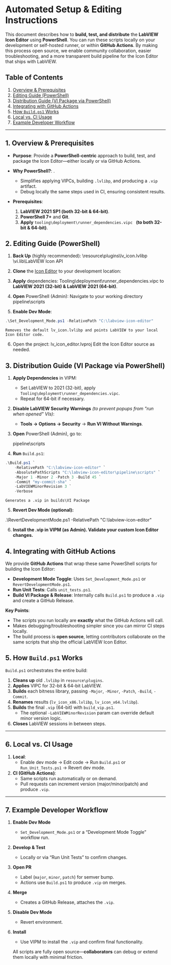 # Automated Setup & Editing Instructions

This document describes how to **build, test, and distribute** the **LabVIEW Icon Editor** using **PowerShell**. You can run these scripts locally on your development or self-hosted runner, or within **GitHub Actions**. By making this process open source, we enable community collaboration, easier troubleshooting, and a more transparent build pipeline for the Icon Editor that ships with LabVIEW.
## Table of Contents

1. [Overview & Prerequisites](#overview--prerequisites)
2. [Editing Guide (PowerShell)](#editing-guide-powershell)
3. [Distribution Guide (VI Package via PowerShell)](#distribution-guide-vi-package-via-powershell)
4. [Integrating with GitHub Actions](#integrating-with-github-actions)
5. [How `Build.ps1` Works](#how-buildps1-works)
6. [Local vs. CI Usage](#local-vs-ci-usage)
7. [Example Developer Workflow](#example-developer-workflow)

---
<a name="overview--prerequisites"></a>
## 1. Overview & Prerequisites

- **Purpose**: Provide a **PowerShell-centric** approach to build, test, and package the Icon Editor—either locally or via GitHub Actions.
- **Why PowerShell?**: .
  - Simplifies applying VIPCs, building `.lvlibp`, and producing a `.vip` artifact.
  - Debug locally the same steps used in CI, ensuring consistent results.

- **Prerequisites**:
  1. **LabVIEW 2021 SP1 (both 32-bit & 64-bit)**.
  2. **PowerShell 7+** and **Git**.
  3. **Apply** `tooling\deployment\runner_dependencies.vipc ` **(to both 32-bit & 64-bit)**.
<a name="editing-guide-powershell"></a>
## 2. Editing Guide (PowerShell)

1. **Back Up** (highly recommended):
<LabVIEW>\resource\plugins\lv_icon.lvlibp <LabVIEW>\vi.lib\LabVIEW Icon API

2. **Clone** the [Icon Editor](https://github.com/ni/labview-icon-editor.git) to your development location:

3. **Apply** dependencies:
Tooling\deployment\runner_dependencies.vipc to **LabVIEW 2021 (32-bit) & LabVIEW 2021 (64-bit)**.

4. **Open** PowerShell (Admin):
Navigate to your working directory pipeline\scripts

5. **Enable Dev Mode**:
```powershell
.\Set_Development_Mode.ps1 -RelativePath "C:\labview-icon-editor"
```

    Removes the default lv_icon.lvlibp and points LabVIEW to your local Icon Editor code.

6. Open the project:
lv_icon_editor.lvproj
Edit the Icon Editor source as needed.

<a name="distribution-guide-vi-package-via-powershell"></a>
## 3. Distribution Guide (VI Package via PowerShell)

1. **Apply Dependencies** in VIPM:
   - Set LabVIEW to 2021 (32-bit), apply `Tooling\deployment\runner_dependencies.vipc`.
   - Repeat for 64-bit if necessary.

2. **Disable LabVIEW Security Warnings** *(to prevent popups from "run when opened" VIs)*:
   - **Tools → Options → Security** → **Run VI Without Warnings**.

3. **Open** PowerShell (Admin), go to:

    pipeline\scripts

4. **Run** `Build.ps1`:

```powershell
.\Build.ps1 `
    -RelativePath "C:\labview-icon-editor" `
    -AbsolutePathScripts "C:\labview-icon-editor\pipeline\scripts" `
    -Major 1 -Minor 2 -Patch 3 -Build 45 `
    -Commit "my-commit-sha" `
    -LabVIEWMinorRevision 3 `
    -Verbose
```

    Generates a .vip in builds\VI Package

5. **Revert Dev Mode (optional):**

.\RevertDevelopmentMode.ps1 -RelativePath "C:\labview-icon-editor"

6. **Install the .vip in VIPM (as Admin). Validate your custom Icon Editor changes.**

<a name="integrating-with-github-actions"></a>
## 4. Integrating with GitHub Actions

We provide **GitHub Actions** that wrap these same PowerShell scripts for building the Icon Editor:

- **Development Mode Toggle**: Uses `Set_Development_Mode.ps1` or `RevertDevelopmentMode.ps1`.
- **Run Unit Tests**: Calls `unit_tests.ps1`.
- **Build VI Package & Release**: Internally calls `Build.ps1` to produce a `.vip` and create a GitHub Release.

**Key Points**:
- The scripts you run locally are **exactly** what the GitHub Actions will call.  
- Makes debugging/troubleshooting simpler since you can mirror CI steps locally.  
- The build process is **open source**, letting contributors collaborate on the same scripts that ship the official LabVIEW Icon Editor.

<a name="how-buildps1-works"></a>
## 5. How `Build.ps1` Works

`Build.ps1` orchestrates the entire build:
1. **Cleans up** old `.lvlibp` in `resource\plugins`.
2. **Applies** VIPC for 32-bit & 64-bit LabVIEW.
3. **Builds** each bitness library, passing `-Major`, `-Minor`, `-Patch`, `-Build`, `-Commit`.
4. **Renames** results (`lv_icon_x86.lvlibp`, `lv_icon_x64.lvlibp`).
5. **Builds** the final `.vip` (64-bit) with `build_vip.ps1`.
   - The optional `-LabVIEWMinorRevision` param can override default minor version logic.
6. **Closes** LabVIEW sessions in between steps.

---

<a name="local-vs-ci-usage"></a>
## 6. Local vs. CI Usage

1. **Local**:
   - Enable dev mode → Edit code → Run `Build.ps1` or `Run_Unit_Tests.ps1` → Revert dev mode.
2. **CI (GitHub Actions)**:
   - Same scripts run automatically or on demand.
   - Pull requests can increment version (major/minor/patch) and produce `.vip`.

---

<a name="example-developer-workflow"></a>
## 7. Example Developer Workflow

1. **Enable Dev Mode**  
   - `Set_Development_Mode.ps1` or a “Development Mode Toggle” workflow run.
2. **Develop & Test**  
   - Locally or via “Run Unit Tests” to confirm changes.
3. **Open PR**  
   - Label (`major`, `minor`, `patch`) for semver bump.  
   - Actions use `Build.ps1` to produce `.vip` on merges.
4. **Merge**  
   - Creates a GitHub Release, attaches the `.vip`.
5. **Disable Dev Mode**  
   - Revert environment.  
6. **Install**  
   - Use VIPM to install the `.vip` and confirm final functionality.

    All scripts are fully open source—**collaborators** can debug or extend them locally with minimal friction.
